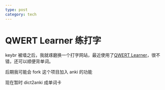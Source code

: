 ```yaml
---
type: post
category: tech
---
```


# QWERT Learner 练打字

keybr 被墙之后，我就琢磨换一个打字网站，最近使用了[QWERT Learner](https://qwerty.kaiyi.cool/)，很不错，还可以顺便背单词。

后期我可能会 fork 这个项目加入 anki 的功能

现在暂时 dict2anki 成单词卡
